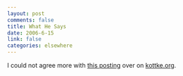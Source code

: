 ```yaml
--- 
layout: post
comments: false
title: What He Says
date: 2006-6-15
link: false
categories: elsewhere
---
```

I could not agree more with <a href="http://www.kottke.org/06/06/please-stop" title="Please Stop">this posting</a> over on <a href="http://kottke.org" title="kottke.org">kottke.org</a>.

